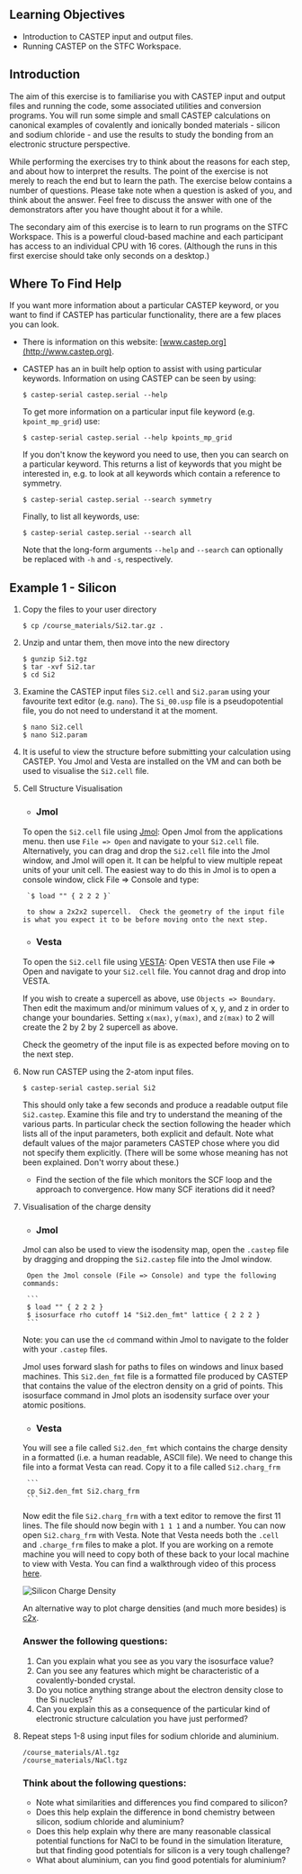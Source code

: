 ## Learning Objectives
* Introduction to CASTEP input and output files.
* Running CASTEP on the STFC Workspace.

## Introduction

The aim of this exercise is to familiarise you with CASTEP input and output files and running the code, some associated utilities and conversion programs. You will run some simple and small CASTEP calculations on canonical examples of covalently and ionically bonded materials - silicon and sodium chloride - and use the results to study the bonding from an electronic structure perspective.

While performing the exercises try to think about the reasons for each step, and about how to interpret the results. The point of the exercise is not merely to reach the end but to learn the path. The exercise below contains a number of questions. Please take note when a question is asked of you, and think about the answer. Feel free to discuss the answer with one of the demonstrators after you have thought about it for a while.

The secondary aim of this exercise is to learn to run programs on the STFC Workspace. This is a powerful cloud-based machine and each participant has access to an individual CPU with 16 cores. (Although the runs in this first exercise should take only seconds on a desktop.) 

## Where To Find Help

If you want more information about a particular CASTEP keyword, or you want to find if CASTEP has particular functionality, there are a few places you can look.

* There is information on this website: [www.castep.org](http://www.castep.org).
* CASTEP has an in built help option to assist with using particular keywords.  Information on using CASTEP can be seen by using:

	`$ castep-serial castep.serial --help`

	To get more information on a particular input file keyword (e.g. `kpoint_mp_grid`) use:
	
	`$ castep-serial castep.serial --help kpoints_mp_grid`

	If you don't know the keyword you need to use, then you can search on a particular keyword. This returns a list of keywords that you might be interested in, e.g. to look at all keywords which contain a reference to symmetry.

	`$ castep-serial castep.serial --search symmetry`

	Finally, to list all keywords, use:

	`$ castep-serial castep.serial --search all`
	
	Note that the long-form arguments `--help` and `--search` can optionally be replaced with `-h` and `-s`, respectively.


## Example 1 - Silicon
1. Copy the files to your user directory

	`$ cp /course_materials/Si2.tar.gz .`

2. Unzip and untar them, then move into the new directory

	```
	$ gunzip Si2.tgz
	$ tar -xvf Si2.tar
	$ cd Si2
	```

3. Examine the CASTEP input files `Si2.cell` and `Si2.param` using your favourite text editor (e.g. `nano`).
The `Si_00.usp` file is a pseudopotential file, you do not need to understand it at the moment.

	```
	$ nano Si2.cell
	$ nano Si2.param
	```

4. It is useful to view the structure before submitting your calculation using CASTEP. You Jmol and Vesta are installed on the VM and can both be used to visualise the `Si2.cell` file.

5. Cell Structure Visualisation
	* ### Jmol
	To open the `Si2.cell` file using [Jmol](http://www.jmol.org):
	Open Jmol from the applications menu. 
	then use `File => Open` and navigate to your `Si2.cell` file.
	Alternatively, you can drag and drop the `Si2.cell` file into the Jmol window, and Jmol will open it. 
	It can be helpful to view multiple repeat units of your unit cell.  The easiest way to do this in Jmol is to open a console window,
	click File => Console and type:
	
		`$ load "" { 2 2 2 }`
	
		to show a 2x2x2 supercell.  Check the geometry of the input file is what you expect it to be before moving onto the next step.

	* ### Vesta
	To open the `Si2.cell` file using [VESTA](http://www.jp-minerals.org/vesta/en/):
	Open VESTA then use File => Open and navigate to your `Si2.cell` file.
	You cannot drag and drop into VESTA.

    If you wish to create a supercell as above, use `Objects => Boundary`. 
	Then edit the maximum and/or minimum values of x, y, and z in order to change your boundaries.
	Setting `x(max)`, `y(max)`, and `z(max)` to 2 will create the 2 by 2 by 2 supercell as above. 

	Check the geometry of the input file is as expected before moving on to the next step.

6. Now run CASTEP using the 2-atom input files.

	`$ castep-serial castep.serial Si2`
	
	This should only take a few seconds and produce a readable output file `Si2.castep`. Examine this file and try to understand the meaning of the various parts. In particular check the section following the header which lists all of the input parameters, both explicit and default. Note what default values of the major parameters CASTEP chose where you did not specify them explicitly. (There will be some whose meaning has not been explained. Don't worry about these.) 

	* Find the section of the file which monitors the SCF loop and the approach to convergence. How many SCF iterations did it need?

7. Visualisation of the charge density
	* ### Jmol
	Jmol can also be used to view the isodensity map, open the `.castep` file by dragging and dropping the `Si2.castep` file into the Jmol window. 

		Open the Jmol console (File => Console) and type the following commands:
		
		```
		$ load "" { 2 2 2 }
		$ isosurface rho cutoff 14 "Si2.den_fmt" lattice { 2 2 2 }
		```
		
	Note: you can use the `cd` command within Jmol to navigate to the folder with your `.castep` files.

	Jmol uses forward slash for paths to files on windows and linux based machines.
This `Si2.den_fmt` file is a formatted file produced by CASTEP that contains the value of the electron density on a grid of points.  This isosurface command in Jmol plots an isodensity surface over your atomic positions.

	* ### Vesta
	You will see a file called `Si2.den_fmt` which contains the charge density in a formatted (i.e. a human readable, ASCII file). We need to change this file into a format Vesta can read. Copy it to a file called `Si2.charg_frm`

		```
		cp Si2.den_fmt Si2.charg_frm
		```
  
	Now edit the file `Si2.charg_frm` with a text editor to remove the first 11 lines. The file should now begin with `1 1 1` and a number. You can now open `Si2.charg_frm` with Vesta. Note that Vesta needs both the `.cell` and `.charge_frm` files to make a plot. If you are working on a remote machine you will need to copy both of these back to your local machine to view with Vesta. You can find a walkthrough video of this process [here](https://youtu.be/_c2Hk4jxmm4).

	![Silicon Charge Density](../img/silicon_charge_density.png)
  
	An alternative way to plot charge densities (and much more besides) is [c2x](https://www.c2x.org.uk).

	### Answer the following questions:
	1. Can you explain what you see as you vary the isosurface value?
	1. Can you see any features which might be characteristic of a covalently-bonded crystal.
	1. Do you notice anything strange about the electron density close to the Si nucleus? 
	1. Can you explain this as a consequence of the particular kind of electronic structure calculation you have just performed?

9. Repeat steps 1-8 using input files for sodium chloride and aluminium.

	```
	/course_materials/Al.tgz
	/course_materials/NaCl.tgz
	```
	
	### Think about the following questions:
	
	* Note what similarities and differences you find compared to silicon? 
	* Does this help explain the difference in bond chemistry between silicon, sodium chloride and aluminium?
	* Does this help explain why there are many reasonable classical potential functions for NaCl to be found
	  in the simulation literature, but that finding good potentials for silicon is a very tough challenge?
	* What about aluminium, can you find good potentials for aluminium?

